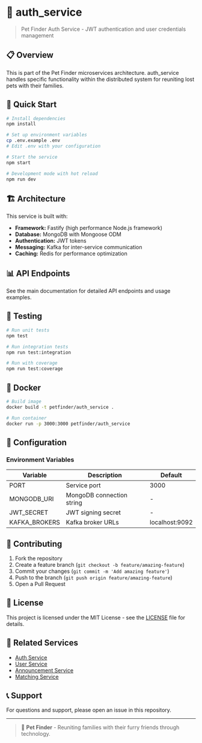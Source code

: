 # 🐾 auth_service

> Pet Finder Auth Service - JWT authentication and user credentials management

## 📋 Overview

This is part of the Pet Finder microservices architecture. auth_service handles specific functionality within the distributed system for reuniting lost pets with their families.

## 🚀 Quick Start

```bash
# Install dependencies
npm install

# Set up environment variables
cp .env.example .env
# Edit .env with your configuration

# Start the service
npm start

# Development mode with hot reload
npm run dev
```

## 🏗️ Architecture

This service is built with:
- **Framework:** Fastify (high performance Node.js framework)
- **Database:** MongoDB with Mongoose ODM
- **Authentication:** JWT tokens
- **Messaging:** Kafka for inter-service communication
- **Caching:** Redis for performance optimization

## 📊 API Endpoints

See the main documentation for detailed API endpoints and usage examples.

## 🧪 Testing

```bash
# Run unit tests
npm test

# Run integration tests
npm run test:integration

# Run with coverage
npm run test:coverage
```

## 🐳 Docker

```bash
# Build image
docker build -t petfinder/auth_service .

# Run container
docker run -p 3000:3000 petfinder/auth_service
```

## 🔧 Configuration

### Environment Variables

| Variable | Description | Default |
|----------|-------------|---------|
| PORT | Service port | 3000 |
| MONGODB_URI | MongoDB connection string | - |
| JWT_SECRET | JWT signing secret | - |
| KAFKA_BROKERS | Kafka broker URLs | localhost:9092 |

## 🤝 Contributing

1. Fork the repository
2. Create a feature branch (`git checkout -b feature/amazing-feature`)
3. Commit your changes (`git commit -m 'Add amazing feature'`)
4. Push to the branch (`git push origin feature/amazing-feature`)
5. Open a Pull Request

## 📄 License

This project is licensed under the MIT License - see the [LICENSE](LICENSE) file for details.

## 🔗 Related Services

- [Auth Service](https://github.com/PaulChelaru/petfinder-auth-service)
- [User Service](https://github.com/PaulChelaru/petfinder-user-service)
- [Announcement Service](https://github.com/PaulChelaru/petfinder-announcement-service)
- [Matching Service](https://github.com/PaulChelaru/petfinder-matching-service)

## 📞 Support

For questions and support, please open an issue in this repository.

---

> 🐾 **Pet Finder** - Reuniting families with their furry friends through technology.

